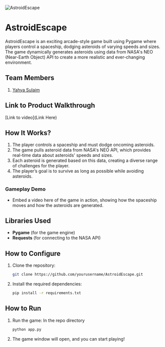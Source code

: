 ![AstroidEscape](https://github.com/user-attachments/assets/f5e65cb8-48c0-4dc0-b757-bf3569f32d2f)

# AstroidEscape
AstroidEscape is an exciting arcade-style game built using Pygame where players control a spaceship, dodging asteroids of varying speeds and sizes. The game dynamically generates asteroids using data from NASA's NEO (Near-Earth Object) API to create a more realistic and ever-changing environment.

## Team Members
1. [Yahya Sulaim]([https://github.com/TH-Activities/saturday-hack-night-template](https://github.com/YahyaSulaim))

## Link to Product Walkthrough
[Link to video](Link Here)

## How It Works?
1. The player controls a spaceship and must dodge oncoming asteroids.
2. The game pulls asteroid data from NASA's NEO API, which provides real-time data about asteroids' speeds and sizes.
3. Each asteroid is generated based on this data, creating a diverse range of challenges for the player.
4. The player’s goal is to survive as long as possible while avoiding asteroids.

### Gameplay Demo
- Embed a video here of the game in action, showing how the spaceship moves and how the asteroids are generated.

## Libraries Used
- **Pygame** (for the game engine)
- **Requests** (for connecting to the NASA API)

## How to Configure
1. Clone the repository:
    ```bash
    git clone https://github.com/yourusername/AstroidEscape.git
    ```
2. Install the required dependencies:
    ```bash
    pip install -r requirements.txt
    ```

## How to Run

1. Run the game:
    In the repo directory
    ```bash
    python app.py
    ```
2. The game window will open, and you can start playing!
